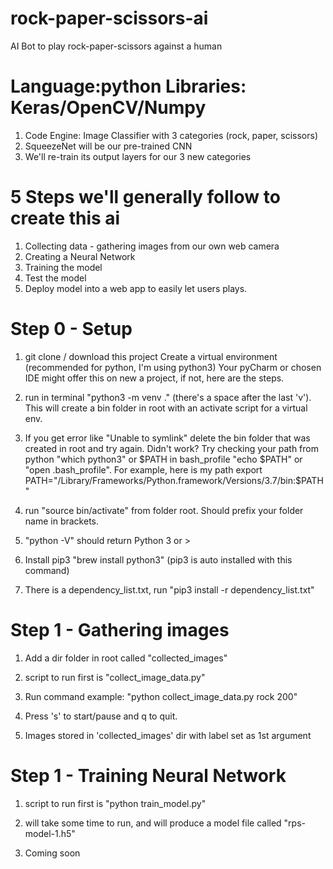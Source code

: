 # rock-paper-scissors-ai
AI Bot to play rock-paper-scissors against a human

# Language:python Libraries: Keras/OpenCV/Numpy
1. Code Engine: Image Classifier with 3 categories (rock, paper, scissors)
2. SqueezeNet will be our pre-trained CNN 
3. We'll re-train its output layers for our 3 new categories

# 5 Steps we'll generally follow to create this ai
1. Collecting data - gathering images from our own web camera
2. Creating a Neural Network
3. Training the model
4. Test the model
5. Deploy model into a web app to easily let users plays.

# Step 0 - Setup
1. git clone / download this project
Create a virtual environment (recommended for python, I'm using python3) 
Your pyCharm or chosen IDE might offer this on new a project, if not, here are the steps.
2. run in terminal "python3 -m venv ." (there's a space after the last 'v'). This will create
a bin folder in root with an activate script for a virtual env.

3. If you get error like "Unable to symlink" delete the bin folder that was created in root and try again. Didn't work? 
Try checking your path from python "which python3" or $PATH in bash_profile "echo $PATH" or "open .bash_profile".
For example, here is my path export PATH="/Library/Frameworks/Python.framework/Versions/3.7/bin:$PATH"

4. run "source bin/activate" from folder root. Should prefix your folder name in brackets.
5. "python -V" should return Python 3 or >
6. Install pip3 "brew install python3" (pip3 is auto installed with this command)
7. There is a dependency_list.txt, run "pip3 install -r dependency_list.txt"

# Step 1 - Gathering images
1. Add a dir folder in root called "collected_images"
2. script to run first is "collect_image_data.py"

3. Run command example: "python collect_image_data.py rock 200"
4. Press 's' to start/pause and q to quit.
5. Images stored in 'collected_images' dir with label set as 1st argument

# Step 1 - Training Neural Network
1. script to run first is "python train_model.py"

2. will take some time to run, and will produce a model file called "rps-model-1.h5"
3. Coming soon
